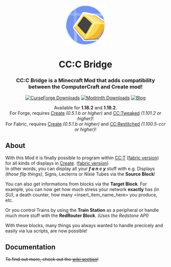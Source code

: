 <div align="center">
  <img width="128px" alt="icon" src="./docs/icon.png">  
    
  <h1 align="center">CC:C Bridge</h1>  
  <h3 align="center">CC:C Bridge is a Minecraft Mod that adds compatibility between the ComputerCraft and Create mod!</h3>  
    
  [![CurseForge Downloads](https://cf.way2muchnoise.eu/full_656214_downloads.svg?badge_style=for_the_badge)](https://www.curseforge.com/minecraft/mc-mods/cccbridge)
  [![Modrinth Downloads](https://img.shields.io/modrinth/dt/fXt291FO?style=for-the-badge&logo=modrinth&logoColor=%23000000&label=%20&labelColor=%2300AF5C&color=%2326292F&link=https%3A%2F%2Fmodrinth.com%2Fmod%2Fcccbridge)](https://modrinth.com/mod/cccbridge)
  [![Blog](https://img.shields.io/badge/BLOG-222222?style=for-the-badge&logoColor=white&label=TP&labelColor=030380&link=https%3A%2F%2Ftweaked-programs.cc)](https://tweaked-programs.cc)

    
  Available for **1.18.2** and **1.19.2**.  
  For Forge, requires [Create](https://github.com/Creators-of-Create/Create) *(0.5.1.b or higher)* and [CC:Tweaked](https://github.com/cc-tweaked/cc-tweaked) *(1.101.2 or higher)*!  
  For Fabric, requires [Create](https://github.com/Fabricators-of-Create/Create) *(0.5.1.b or higher)* and [CC:Restitched](https://github.com/cc-tweaked/cc-restitched) *(1.100.5-ccr or higher)*!  
</div>
  
About
-----
With this Mod it is finally possible to program within [CC:T](https://github.com/cc-tweaked/cc-tweaked) ([fabric version](https://github.com/cc-tweaked/cc-restitched)) for all kinds of displays in [Create](https://github.com/Creators-of-Create/Create). ([fabric version](https://github.com/Fabricators-of-Create/Create))  
In other words, you can display all your  ***f a n c y***  stuff with e.g. Displays *(those flip things)*, Signs, Lecterns or Nixie Tubes via the **Source Block**!  

You can also get informations from blocks via the **Target Block**. For example, you can now get how much stress your network **exactly** has *(in SU)*, a death counter, how many <insert_item_name_here> you produce, etc.  

Or you control Trains by using the **Train Station** as a peripheral or handle much more stuff with the **RedRouter Block**. *(Uses the Redstone API)*  
  
With these blocks, many things you always wanted to handle precicely and easily via lua scripts, are now possible!  

Documentation
-------------------------------------
~~To find out more, check out the [wiki section](https://github.com/tweaked-programs/cccbridge/wiki)!~~
